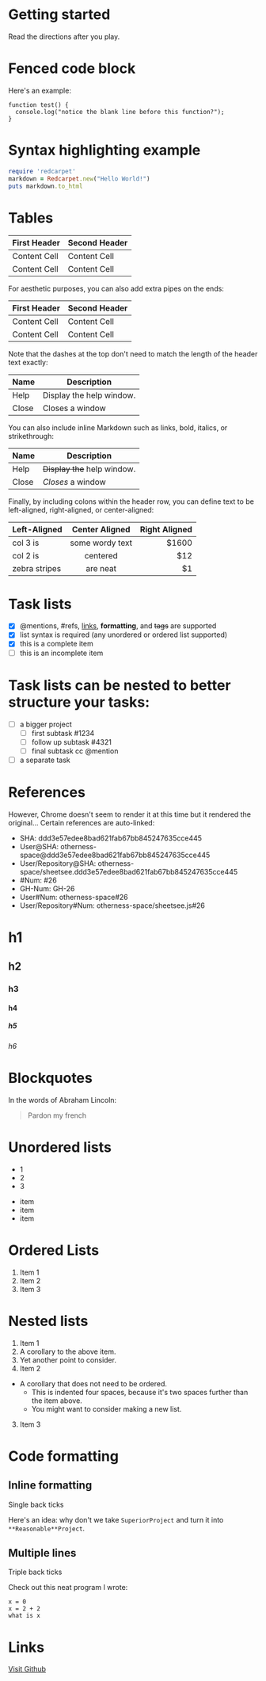 # Getting started

Read the directions after you play.

# Fenced code block
Here's an example:

```
function test() {
  console.log("notice the blank line before this function?");
}
```

# Syntax highlighting example

```ruby
require 'redcarpet'
markdown = Redcarpet.new("Hello World!")
puts markdown.to_html
```

# Tables

First Header  | Second Header
------------- | -------------
Content Cell  | Content Cell
Content Cell  | Content Cell

For aesthetic purposes, you can also add extra pipes on the ends:

| First Header  | Second Header |
| ------------- | ------------- |
| Content Cell  | Content Cell  |
| Content Cell  | Content Cell  |

Note that the dashes at the top don't need to match the length of the header text exactly:

| Name | Description          |
| ------------- | ----------- |
| Help      | Display the help window.|
| Close     | Closes a window     |

You can also include inline Markdown such as links, bold, italics, or strikethrough:

| Name | Description          |
| ------------- | ----------- |
| Help      | ~~Display the~~ help window.|
| Close     | _Closes_ a window     |

Finally, by including colons within the header row, you can define text to be left-aligned, right-aligned, or center-aligned:

| Left-Aligned  | Center Aligned  | Right Aligned |
| :------------ |:---------------:| -----:|
| col 3 is      | some wordy text | $1600 |
| col 2 is      | centered        |   $12 |
| zebra stripes | are neat        |    $1 |

# Task lists

- [x] @mentions, #refs, [links](), **formatting**, and <del>tags</del> are supported
- [x] list syntax is required (any unordered or ordered list supported)
- [x] this is a complete item
- [ ] this is an incomplete item

# Task lists can be nested to better structure your tasks:

- [ ] a bigger project
  - [ ] first subtask #1234
  - [ ] follow up subtask #4321
  - [ ] final subtask cc @mention
- [ ] a separate task

# References

However, Chrome doesn't seem to render it at this time but it rendered the original...
Certain references are auto-linked:

* SHA: ddd3e57edee8bad621fab67bb845247635cce445
* User@SHA: otherness-space@ddd3e57edee8bad621fab67bb845247635cce445
* User/Repository@SHA: otherness-space/sheetsee.ddd3e57edee8bad621fab67bb845247635cce445
* #Num: #26
* GH-Num: GH-26
* User#Num: otherness-space#26
* User/Repository#Num: otherness-space/sheetsee.js#26

# h1
## h2
### h3
#### h4
##### h5
###### h6

# Blockquotes

In the words of Abraham Lincoln:

> Pardon my french

# Unordered lists

* 1
* 2
* 3

- item
- item
- item

# Ordered Lists

1. Item 1
2. Item 2
3. Item 3

# Nested lists

1. Item 1
  1. A corollary to the above item.
  2. Yet another point to consider.
2. Item 2
  * A corollary that does not need to be ordered.
    * This is indented four spaces, because it's two spaces further than the item above.
    * You might want to consider making a new list.
3. Item 3

# Code formatting

## Inline formatting

Single back ticks

Here's an idea: why don't we take `SuperiorProject` and turn it into `**Reasonable**Project`.

## Multiple lines

Triple back ticks

Check out this neat program I wrote:

```
x = 0
x = 2 + 2
what is x
```

# Links

[Visit Github](http:github.com)

